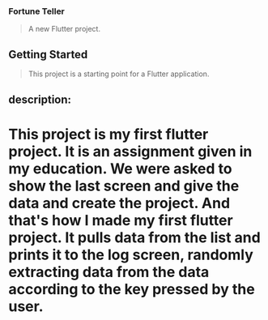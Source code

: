 ### Fortune Teller

>A new Flutter project.

## Getting Started

>This project is a starting point for a Flutter application.

## description:

# This project is my first flutter project. It is an assignment given in my education. We were asked to show the last screen and give the data and create the project. And that's how I made my first flutter project. It pulls data from the list and prints it to the log screen, randomly extracting data from the data according to the key pressed by the user.
